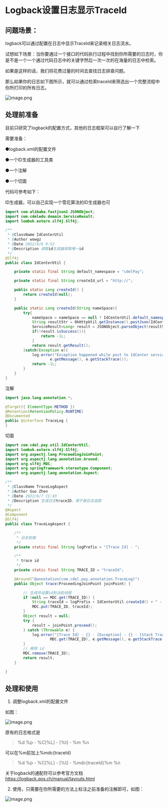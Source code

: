 # Logback设置日志显示TraceId

## 问题场景： 

logback可以通过配置在日志中显示TraceId来记录相关日志流水。

试想如下场景：当你要通过一个接口的代码执行过程中找到你所需要的日志时，你是不是一个一个通过代码日志中的关键字然后一次一次的在海量的日志中检索。

如果是这样的话，我们将花费过量的时间去查找日志排查问题。

那么如果你的日志如下图所示，就可以通过检索traceId来筛选出一个完整流程中你所打印的所有日志。

![image.png](https://cdn.nlark.com/yuque/0/2022/png/22461487/1654595687717-a26679c4-8283-413e-a93d-19a12165be4b.png)



## 处理前准备

 

目前只研究了logback的配置方式，其他的日志框架可以自行了解一下

需要准备：

●logback.xml的配置文件

●一个ID生成器的工具类

●一个注解

●一个切面

代码可参考如下：

ID生成器，可以自己实现一个雪花算法的ID生成器也可

```java
import com.alibaba.fastjson2.JSONObject;
import com.cdeledu.domain.ServiceResult;
import lombok.extern.slf4j.Slf4j;

/**
 * @ClassName IdCenterUtil
 * @Author wowgz
 * @Date 2022/6/6 9:52
 * @Description 调取id生成器获取唯一id
 */
@Slf4j
public class IdCenterUtil {

    private static final String default_namespace = "cdelPay";

    private static final String createId_url = "http://";

    public static Long createId() {
        return createId(null);
    }

    public static Long createId(String nameSpace){
        try{
            nameSpace = nameSpace == null ? IdCenterUtil.default_namespace : nameSpace;
            String resultStr = OkHttpUtil.getInstance().postJson(IdCenterUtil.createId_url + nameSpace, "");
            ServiceResult<Long> result = JSONObject.parseObject(resultStr, ServiceResult.class);
            if(!result.isSuccess()){
                return -1L;
            }
            return result.getResult();
        }catch(Exception e){
            log.error("Exception happened while post to IdCenter service - Exception - {} - Stack Trace - {}",
                    e.getMessage(), e.getStackTrace());
            return -1L;
        }
    }
}
```

注解

```java
import java.lang.annotation.*;

@Target({ ElementType.METHOD })
@Retention(RetentionPolicy.RUNTIME)
@Documented
public @interface TraceLog {
}
```

切面

```java
import com.cdel.pay.util.IdCenterUtil;
import lombok.extern.slf4j.Slf4j;
import org.aspectj.lang.ProceedingJoinPoint;
import org.aspectj.lang.annotation.Around;
import org.slf4j.MDC;
import org.springframework.stereotype.Component;
import org.aspectj.lang.annotation.Aspect;

/**
 * @ClassName TraceLogAspect
 * @Author Guo Zhen
 * @Date 2022/6/7 11:43
 * @Description 生成日志traceID，用于做日志追踪
 */
@Aspect
@Component
@Slf4j
public class TraceLogAspect {

    /**
     * 日志前缀
     */
    private static final String logPrefix = "[Trace Id] - ";

    /**
     * trace id
     */
    private static final String TRACE_ID = "traceId";

    @Around("@annotation(com.cdel.pay.annotation.TraceLog)")
    public Object trace(ProceedingJoinPoint joinPoint) {

        // 生成并设置id到当前线程
        if (null == MDC.get(TRACE_ID)) {
            String traceId = logPrefix + IdCenterUtil.createId() + " - ";
            MDC.put(TRACE_ID, traceId);
        }
        Object result = null;
        try {
            result = joinPoint.proceed();
        } catch (Throwable e) {
            log.error("[Trace Id] - {} - [Exception] - {} - [Stack Trace] - {}",
                    MDC.get(TRACE_ID), e.getMessage(), e.getStackTrace());
        }
        // 移除 id
        MDC.remove(TRACE_ID);
        return result;
    }

}
```

## 处理和使用

 

1. 调整logback.xml的配置文件

如图：

![image.png](https://cdn.nlark.com/yuque/0/2022/png/22461487/1654596099802-87cdcc3b-d740-4aa3-ba83-83a62f21dd50.png)

原有的日志格式是

> %d %p - %C[%L] - [%t] - %m %n

可以在%m前加上%mdc{traceId}

> %d %p - %C[%L] - [%t] - %mdc{traceId}%m %n

关于logback的通配符可以参考官方文档 https://logback.qos.ch/manual/layouts.html

2. 使用，只需要在你所需要的方法上标注之前准备的注解即可，如图：

![image.png](https://cdn.nlark.com/yuque/0/2022/png/22461487/1654596360194-52d41b9e-a78e-43c8-918e-650eafc8adae.png)